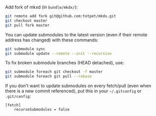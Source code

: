 Add fork of mkxd (in `bundle/mkdx/`):
```bash
git remote add fork git@github.com:totpet/mkdx.git
git checkout master
git pull fork master
```

You can update submodules to the latest version (even if their remote
address has changed) with these commands:

```bash
git submodule sync
git submodule update --remote --init --recursive
```

To fix broken submodule branches (HEAD detached), use:
```bash
git submodule foreach git checkout -f master
git submodule foreach git pull --rebase
```

If you don't want to update submodules on every fetch/pull (even when
there is a new commit referenced), put this in your `~/.gitconfig` or
`.git/config`:

```gitconfig
[fetch]
    recurseSubmodules = false
```
